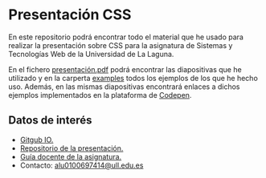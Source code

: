 # Presentación CSS

En este repositorio podrá encontrar todo el material que he usado para realizar la presentación sobre CSS para la asignatura de Sistemas y Tecnologías Web de la Universidad de La Laguna.

En el fichero [presentación.pdf](https://github.com/alu0100697414/presentacion_CSS/blob/master/presentacion.pdf) podrá encontrar las diapositivas que he utilizado y en la carperta [examples](https://github.com/alu0100697414/presentacion_CSS/tree/master/examples) todos los ejemplos de los que he hecho uso. Además, en las mismas diapositivas encontrará enlaces a dichos ejemplos implementados en la plataforma de [Codepen](http://codepen.io/).

## Datos de interés

- [Gitgub IO.](http://alu0100697414.github.io/)
- [Repositorio de la presentación.](https://github.com/alu0100697414/presentacion_CSS)
- [Guía docente de la asignatura.](http://eguia.ull.es/etsii/query.php?codigo=139264512)
- Contacto: alu0100697414@ull.edu.es
